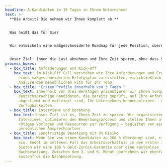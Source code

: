 ```yaml
---
headline: A-Kandidaten in 19 Tagen in Ihrem Unternehmen
text: >-
  **Die Arbeit? Die nehmen wir Ihnen komplett ab.**


  Was heißt das für Sie?


  Wir entwickeln eine maßgeschneiderte Roadmap für jede Position, übernehmen die gesamte Organisation und halten Sie mit wöchentlichen Calls transparent auf dem Laufenden.


  Unser Ziel: Ihnen die Last abnehmen und Ihre Zeit sparen, ohne dass Sie den Überblick verlieren.
process_boxes:
  - box_title: Anforderungen und Kick-Off
    box_text: Im Kick-Off Call verstehen wir Ihre Anforderungen und Erwartungen, um
      einen maßgeschneiderten Erfolgsplan zu erstellen, einschließlich einer
      Analyse des menschlichen Fits für Ihr Team.
  - box_title: "Ersten Profile innerhalb von 3 Tagen "
    box_text: Innerhalb von drei Werktagen präsentieren wir Ihnen vorqualifizierte,
      deutschsprachige Kandidaten, die bereits geprüft, auf Ihre Anforderungen
      abgestimmt und motiviert sind, Ihr Unternehmen kennenzulernen – mit klaren
      Verfügbarkeiten.
  - box_title: Interviews und Beratung
    box_text: Unser Ziel ist es, Ihnen Zeit zu sparen. Wir organisieren alle
      Interviews, optimieren den Bewerbungsprozess und stellen Ihnen alle
      nötigen Vorlagen und Ressourcen zur Verfügung – begleitet von einem
      persönlichen Ansprechpartner.
  - box_title: Langfristige Besetzung mit 0% Risiko
    box_text: Wenn Sie von einem Kandidaten zu 200 % überzeugt sind, stellen Sie ihn
      ein. Endet im seltenen Fall das Arbeitsverhältnis in den ersten 3 Monaten,
      bieten wir eine 100 % Geld-Zurück-Garantie oder eine kostenlose
      Nachbesetzung. Zwischen dem 3. und 6. Monat übernehmen wir ebenfalls
      kostenfrei die Nachbesetzung.
---
```

